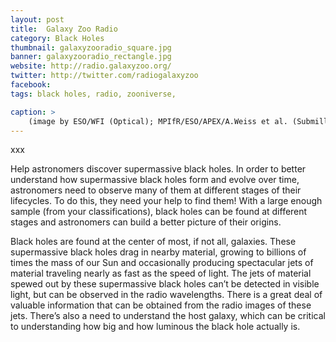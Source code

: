 ```yaml
---
layout: post
title:  Galaxy Zoo Radio
category: Black Holes
thumbnail: galaxyzooradio_square.jpg
banner: galaxyzooradio_rectangle.jpg
website: http://radio.galaxyzoo.org/
twitter: http://twitter.com/radiogalaxyzoo
facebook: 
tags: black holes, radio, zooniverse,

caption: >
    (image by ESO/WFI (Optical); MPIfR/ESO/APEX/A.Weiss et al. (Submillimetre); NASA/CXC/CfA/R.Kraft et al. (X-ray))
---
```

xxx



Help astronomers discover supermassive black holes. In order to better understand how supermassive black holes form and evolve over time, astronomers need to observe many of them at different stages of their lifecycles. To do this, they need your help to find them! With a large enough sample (from your classifications),  black holes can be found at different stages and astronomers can build a better picture of their origins.

Black holes are found at the center of most, if not all, galaxies. These supermassive black holes drag in nearby material, growing to billions of times the mass of our Sun and occasionally producing spectacular jets of material traveling nearly as fast as the speed of light. The jets of material spewed out by these supermassive black holes can’t be detected in visible light, but can be observed in the radio wavelengths. There is a great deal of valuable information that can be obtained from the radio images of these jets. There’s also a need to understand the host galaxy, which can be critical to understanding how big and how luminous the black hole actually is.


